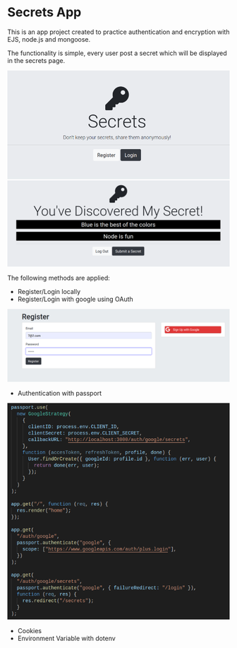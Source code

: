 # Secrets App

This is an app project created to practice authentication and encryption with EJS, node.js and mongoose.

The functionality is simple, every user post a secret which will be displayed in the secrets page.

![](public/images/secret_home.png)
![](public/images/secret_secrets.png)

The following methods are applied:

- Register/Login locally
- Register/Login with google using OAuth

![](public/images/secret_register.png)

- Authentication with passport

![](public/images/secret_encryption.png)

- Cookies
- Environment Variable with dotenv
